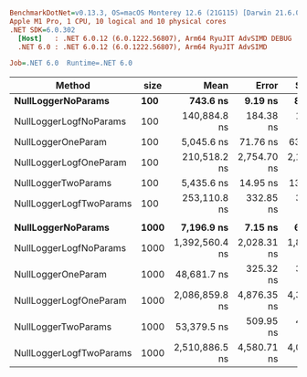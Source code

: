 ``` ini

BenchmarkDotNet=v0.13.3, OS=macOS Monterey 12.6 (21G115) [Darwin 21.6.0]
Apple M1 Pro, 1 CPU, 10 logical and 10 physical cores
.NET SDK=6.0.302
  [Host]   : .NET 6.0.12 (6.0.1222.56807), Arm64 RyuJIT AdvSIMD DEBUG
  .NET 6.0 : .NET 6.0.12 (6.0.1222.56807), Arm64 RyuJIT AdvSIMD

Job=.NET 6.0  Runtime=.NET 6.0  

```
|                  Method | size |           Mean |       Error |      StdDev |  Ratio | RatioSD |
|------------------------ |----- |---------------:|------------:|------------:|-------:|--------:|
|      **NullLoggerNoParams** |  **100** |       **743.6 ns** |     **9.19 ns** |     **8.59 ns** |   **1.00** |    **0.00** |
|  NullLoggerLogfNoParams |  100 |   140,884.8 ns |   184.38 ns |   143.95 ns | 189.52 |    2.40 |
|      NullLoggerOneParam |  100 |     5,045.6 ns |    71.76 ns |    63.61 ns |   6.79 |    0.13 |
|  NullLoggerLogfOneParam |  100 |   210,518.2 ns | 2,754.70 ns | 2,150.68 ns | 283.21 |    5.55 |
|     NullLoggerTwoParams |  100 |     5,435.6 ns |    14.95 ns |    13.98 ns |   7.31 |    0.09 |
| NullLoggerLogfTwoParams |  100 |   253,110.8 ns |   332.85 ns |   311.35 ns | 340.43 |    3.89 |
|                         |      |                |             |             |        |         |
|      **NullLoggerNoParams** | **1000** |     **7,196.9 ns** |     **7.15 ns** |     **6.69 ns** |   **1.00** |    **0.00** |
|  NullLoggerLogfNoParams | 1000 | 1,392,560.4 ns | 2,028.31 ns | 1,897.28 ns | 193.50 |    0.34 |
|      NullLoggerOneParam | 1000 |    48,681.7 ns |   325.32 ns |   304.31 ns |   6.76 |    0.04 |
|  NullLoggerLogfOneParam | 1000 | 2,086,859.8 ns | 4,876.35 ns | 4,322.75 ns | 289.97 |    0.67 |
|     NullLoggerTwoParams | 1000 |    53,379.5 ns |   509.95 ns |   452.05 ns |   7.42 |    0.06 |
| NullLoggerLogfTwoParams | 1000 | 2,510,886.5 ns | 4,580.71 ns | 4,060.68 ns | 348.89 |    0.62 |
